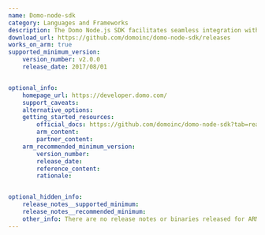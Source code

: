 ```yaml
---
name: Domo-node-sdk
category: Languages and Frameworks
description: The Domo Node.js SDK facilitates seamless integration with Domo's platform, enabling developers to efficiently interact with Domo's APIs for data management, visualization, and business intelligence solutions.
download_url: https://github.com/domoinc/domo-node-sdk/releases
works_on_arm: true
supported_minimum_version:
    version_number: v2.0.0
    release_date: 2017/08/01


optional_info:
    homepage_url: https://developer.domo.com/
    support_caveats:
    alternative_options:
    getting_started_resources:
        official_docs: https://github.com/domoinc/domo-node-sdk?tab=readme-ov-file#setup
        arm_content:
        partner_content:
    arm_recommended_minimum_version:
        version_number:
        release_date:
        reference_content:
        rationale:


optional_hidden_info:
    release_notes__supported_minimum:
    release_notes__recommended_minimum:
    other_info: There are no release notes or binaries released for ARM64. However, domo-node-sdk can be installed from the version 2.0.0.  
---
```

